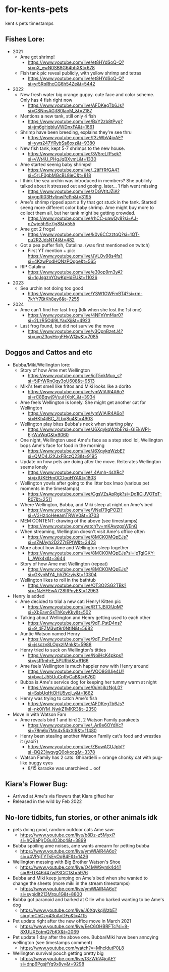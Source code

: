 # for-kents-pets
kent s pets timestamps


## Fishes Lore:
- 2021
    - Ame got shrimp!
        - https://www.youtube.com/live/et8HYdSoQ-Q?si=nX_ewN0SB8G64bhX&t=678
    - Fish tank pic reveal publicly, with yellow shrimp and tetras
        - https://www.youtube.com/live/et8HYdSoQ-Q?si=yr5RpRhcCG6h54Ze&t=5442
- 2022
    - New fresh water big orange guppy. cute face and color scheme. Only has 4 fish right now
        - https://www.youtube.com/live/AFDKegTb6Js?si=CSNnsAGjf80IaoM_&t=2187
    - Mentions a new tank, still only 4 fish
        - https://www.youtube.com/live/BxY2zb8tPyg?si=jm6gHqbIuVWDnxFA&t=1661
    - Shrimp have been breeding, explains they're see thru
        - https://www.youtube.com/live/f3zWbV4joAE?si=yws247YRybSa6oxz&t=9380
    - New fish tank, kept 5-7 shrimps to the new house.
        - https://www.youtube.com/live/3V5reLfPsek?si=vWt4U_PHgJqBXvmL&t=1330
    - Ame started seenig baby shrimps!
        - https://www.youtube.com/live/_2jtFfRfGA4?si=5rLF0gbMGcBL8ieC&t=818 
    - I think the sea urchin was introduced in members? She publicly talked about it stressed out and gooing. later... 1 fish went missing
        - https://www.youtube.com/live/zDGVtItJZiA?si=gpRI03HvljnwPePn&t=3195
    - Ame's shrimp ripped apart a fly that got stuck in the tank. Started seeng more different color baby shrimp. Ame might buy more to collect them all, but her tank might be getting crowded.
        - https://www.youtube.com/live/rhCC-uawQy8?si=AJ-nZwje5hSe7ig8&t=555
    - Ame got 2 frogs!
        - https://www.youtube.com/live/k0y6CCzztqQ?si=1QT-pu2R2JdsNT4t&t=482
    - Got a pea puffer fish, Catalina. (was first mentioned on twitch)
        - First YT mention + pic: https://www.youtube.com/live/JVLOv98s4fs?si=4KzwPodHQNzPQgoe&t=565
    - RIP Catalina
        - https://www.youtube.com/live/e30op9rn3yA?si=1gJsgznYOwKpHdEU&t=11026
- 2023
    - Sea urchin not doing too good
        - https://www.youtube.com/live/YSW1OWFmBT4?si=rm-7kYY7BtKh8ey6&t=7255
- 2024
    - Ame can't find her last frog (Idk when she lost the 1st one)
        - https://www.youtube.com/live/4NFnYmf4ar0?si=2LzR5Odj9LYaxXjj&t=4923
    - Last frog found, but did not survive the move
        - https://www.youtube.com/live/y3QpnBzetJ4?si=uyqZ3oyHcgFHyWQw&t=7085


## Doggos and Cattos and etc

- Bubba/Miki/Wellington lore:
    - Story of how Ame met Wellington
        - https://www.youtube.com/live/icT5nkMuo_s?si=5jPrWRnOqy3oU608&t=9513
    - Miki's feet smell like fritos and Miki looks like a dorito
        - https://www.youtube.com/live/ymWlAlR4A6o?si=rC8Bqwj9VuuHXbK_&t=3934
    - Ame feels Wellington is lonely. She might get another cat for Wellington
        - https://www.youtube.com/live/ymWlAlR4A6o?si=HKh4jlBC_7Lbq8u4&t=4903
    - Wellington play bites Bubba's neck when starting play
        - https://www.youtube.com/live/J6XqykqWzbE?si=GIEkWPI-6jrWuWqG&t=9060
    - One night, Wellington used Ame's face as a step stool lol, Wellington bops Ame's face for food in the morning
        - https://www.youtube.com/live/J6XqykqWzbE?si=QMD4J2XJxFBczQ23&t=9195
    - Update on how pets are doing after the move. Reiterates Wellington seems lonely
        - https://www.youtube.com/live/_4Amh-4sXRc?si=jxtUKEHm0CDoqHYA&t=1803
    - Wellington yowls after going to the litter box lmao (various pet moments in the timestamps)
        - https://www.youtube.com/live/CgsVZsApRgk?si=Do1IClJVOTqT-R07&t=2511
    - Where Wellington, Bubba, and Miki sleep at night on Ame's bed
        - https://www.youtube.com/live/VNel79gPOZI?si=V3Hz4oHeeamTRWV0&t=3703
    - MEM CONTENT: drawing of the above (see timestamps)
        - https://www.youtube.com/watch?v=mKAwzgxWEnQ
    - When streaming, Wellington doesn't visit Ame's office often
        - https://www.youtube.com/live/8MCKOMQpEJs?si=sZMAyh2D2Z7rEPfW&t=3423
    - More about how Ame and Wellington sleep together
        - https://www.youtube.com/live/8MCKOMQpEJs?si=IpTgIGKY-L_AWk4x&t=3644
    - Story of how Ame met Wellington (repeat)
        - https://www.youtube.com/live/8MCKOMQpEJs?si=GKynMY4_hhZKzyiy&t=10304
    - Wellington likes to roll in the bathtub
        - https://www.youtube.com/live/OT3O2SG2TBk?si=zNzHFEwA728RPnyE&t=12963
- Henry is added
    - Ame decided to trial a new cat: Henry! Kitten pic
        - https://www.youtube.com/live/RTTJBIOfJpM?si=XbEavnSsThKoyKky&t=502
    - Talking about Wellington and Henry getting used to each other
        - https://www.youtube.com/live/9qT_PstD4ns?si=9_4FZM3wt9r0NtIN&t=5682
    - Auntie Watson named Henry
        - https://www.youtube.com/live/9qT_PstD4ns?si=jssczv8LOgxzIMnk&t=5988
    - Henry tried to suck on Wellington's titties
        - https://www.youtube.com/live/NoiHcK4pkps?si=ysfffmhrE_5PURid&t=6166
    - Ame feels Wellington is much happier now with Henry around
        - https://www.youtube.com/live/VOO8GlUje4U?si=bvaLJ55UuCpRyCaB&t=6760
    - Bubba is Ame's service dog for keeping her tummy warm at night
        - https://www.youtube.com/live/0uVcjkzNgL0?si=SsbUqHtOHU5ycjLy&t=1662
    - Henry was trying to catch Ame's fish
        - https://www.youtube.com/live/AFDKegTb6Js?si=nk0iYM_NwkZ1MKR3&t=2350
- Move in with Watson Fam
    - Ame reveals bird 1 and bird 2, 2 Watson Family parakeets
        - https://www.youtube.com/live/_Ar8e6OYdXc?si=78m6x7Mn4x54xXlR&t=11480
    - Henry been stealing another Watson Family cat's food and wrestles it (yaoi?)
        - https://www.youtube.com/live/ZBuwAGUJpbI?si=BQ23lwqvgQ0okocg&t=3378
    - Watson Family has 2 cats. Ghirardelli = orange chonky cat with pug-like buggy eyes
        - 8/15 karaoke was unarchived... oof


## Kiara's Flower Bug:

- Arrived at Ame's via flowers that Kiara gifted her
- Released in the wild by Feb 2022


## No-lore tidbits, fun stories, or other animals idk

- pets doing good, random outdoor cats Ame saw:
    - https://www.youtube.com/live/b8Dz-z5MyxI?si=hQBaPjrDGuIO3bc4&t=3899
- Bubba spoiling ame noises, ame wants amearm for petting bubba
    - https://www.youtube.com/live/ymWlAlR4A6o?si=u4VPqTYTsEyOqB4F&t=1426
- Wellington messing with Big Brother Watson's Shoe
    - https://www.youtube.com/live/O4MW9ymk4d4?si=8FUX46d47wP3CiC1&t=5976
- Bubba and Miki keep jumping on Ame's bed when she wanted to change the sheets (more miki in the stream timestamps)
    - https://www.youtube.com/live/ymWlAlR4A6o?si=sypidlt213Mrpu1G&t=8800
- Bubba got paranoid and barked at Ollie who barked wanting to be Ame's dog
    - https://www.youtube.com/live/J6XqykqWzbE?si=qImChCzg43pAnDFp&t=4115
- Pet update right after the new office move in March 2021
    - https://www.youtube.com/live/EeC6OHBRFTc?si=8-8XUUXEotmQ7bKX&t=2069
- Pet update 1 day after the above one. Bubba/Miki have been annoying wellington (see timestamps comment)
    - https://www.youtube.com/watch?v=MhcIdutP0L8
- Wellington survival pouch getting pretty big
    - https://www.youtube.com/live/f3zWbV4joAE?si=dnp6PgsjfYq9x8yv&t=9298
